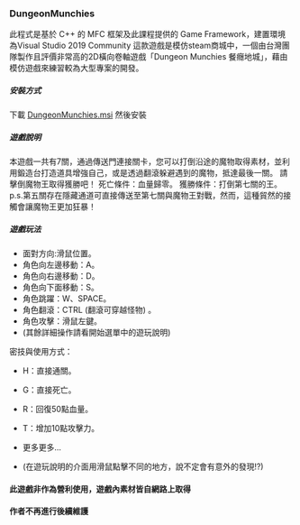 ### DungeonMunchies
此程式是基於 C++ 的 MFC 框架及此課程提供的 Game Framework，建置環境為Visual Studio 2019 Community
這款遊戲是模仿steam商城中，一個由台灣團隊製作且評價非常高的2D橫向卷軸遊戲「Dungeon Munchies 餐癮地城」，藉由模仿遊戲來練習較為大型專案的開發。

##### 安裝方式

下載 [DungeonMunchies.msi](https://github.com/NTUTShawn/OOPL_project/blob/main/DungeonMunchies.msi) 然後安裝

##### 遊戲說明

本遊戲一共有7關，通過傳送門連接關卡，您可以打倒沿途的魔物取得素材，並利用鍛造台打造道具增強自己，或是透過翻滾躲避遇到的魔物，抵達最後一關。
請擊倒魔物王取得獲勝吧！
死亡條件：血量歸零。
獲勝條件：打倒第七關的王。
p.s.第五關存在隱藏通道可直接傳送至第七關與魔物王對戰，然而，這種貿然的接觸會讓魔物王更加狂暴！

##### 遊戲玩法

- 面對方向:滑鼠位置。
- 角色向左邊移動：A。
- 角色向右邊移動：D。
- 角色向下面移動：S。
- 角色跳躍：W、SPACE。
- 角色翻滾：CTRL (翻滾可穿越怪物) 。
- 角色攻擊：滑鼠左鍵。
- (其餘詳細操作請看開始選單中的遊玩說明)


密技與使用方式： 

- H：直接通關。

- G：直接死亡。

- R：回復50點血量。

- T：增加10點攻擊力。

- 更多更多...

- (在遊玩說明的介面用滑鼠點擊不同的地方，說不定會有意外的發現!?)


#### 此遊戲非作為營利使用，遊戲內素材皆自網路上取得

#### 作者不再進行後續維護
